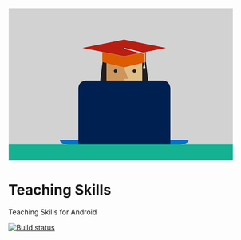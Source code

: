 
![Logo](https://raw.githubusercontent.com/ennerperez/teaching-skills/master/teachingskills.droid/Resources/drawable/IC837629.png)

# Teaching Skills
Teaching Skills for Android

[![Build status](https://ci.appveyor.com/api/projects/status/i5f2uecptmfomx2j?svg=true)](https://ci.appveyor.com/project/ennerperez/teaching-skills)